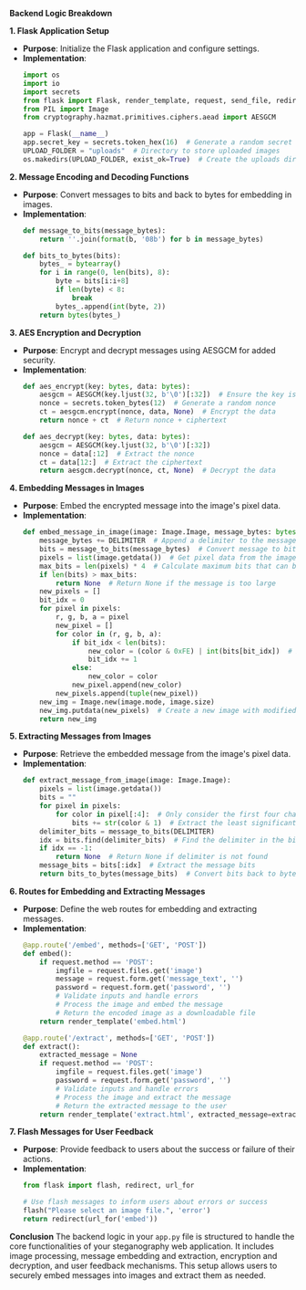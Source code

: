 **Backend Logic Breakdown**

 **1. Flask Application Setup**
- **Purpose**: Initialize the Flask application and configure settings.
- **Implementation**:
  ```python
  import os
  import io
  import secrets
  from flask import Flask, render_template, request, send_file, redirect, url_for, flash
  from PIL import Image
  from cryptography.hazmat.primitives.ciphers.aead import AESGCM

  app = Flask(__name__)
  app.secret_key = secrets.token_hex(16)  # Generate a random secret key for session management
  UPLOAD_FOLDER = "uploads"  # Directory to store uploaded images
  os.makedirs(UPLOAD_FOLDER, exist_ok=True)  # Create the uploads directory if it doesn't exist
  ```

 **2. Message Encoding and Decoding Functions**
- **Purpose**: Convert messages to bits and back to bytes for embedding in images.
- **Implementation**:
  ```python
  def message_to_bits(message_bytes):
      return ''.join(format(b, '08b') for b in message_bytes)

  def bits_to_bytes(bits):
      bytes_ = bytearray()
      for i in range(0, len(bits), 8):
          byte = bits[i:i+8]
          if len(byte) < 8:
              break
          bytes_.append(int(byte, 2))
      return bytes(bytes_)
  ```

 **3. AES Encryption and Decryption**
- **Purpose**: Encrypt and decrypt messages using AESGCM for added security.
- **Implementation**:
  ```python
  def aes_encrypt(key: bytes, data: bytes):
      aesgcm = AESGCM(key.ljust(32, b'\0')[:32])  # Ensure the key is 32 bytes
      nonce = secrets.token_bytes(12)  # Generate a random nonce
      ct = aesgcm.encrypt(nonce, data, None)  # Encrypt the data
      return nonce + ct  # Return nonce + ciphertext

  def aes_decrypt(key: bytes, data: bytes):
      aesgcm = AESGCM(key.ljust(32, b'\0')[:32])
      nonce = data[:12]  # Extract the nonce
      ct = data[12:]  # Extract the ciphertext
      return aesgcm.decrypt(nonce, ct, None)  # Decrypt the data
  ```

 **4. Embedding Messages in Images**
- **Purpose**: Embed the encrypted message into the image's pixel data.
- **Implementation**:
  ```python
  def embed_message_in_image(image: Image.Image, message_bytes: bytes):
      message_bytes += DELIMITER  # Append a delimiter to the message
      bits = message_to_bits(message_bytes)  # Convert message to bits
      pixels = list(image.getdata())  # Get pixel data from the image
      max_bits = len(pixels) * 4  # Calculate maximum bits that can be embedded
      if len(bits) > max_bits:
          return None  # Return None if the message is too large
      new_pixels = []
      bit_idx = 0
      for pixel in pixels:
          r, g, b, a = pixel
          new_pixel = []
          for color in (r, g, b, a):
              if bit_idx < len(bits):
                  new_color = (color & 0xFE) | int(bits[bit_idx])  # Embed bit into the color
                  bit_idx += 1
              else:
                  new_color = color
              new_pixel.append(new_color)
          new_pixels.append(tuple(new_pixel))
      new_img = Image.new(image.mode, image.size)
      new_img.putdata(new_pixels)  # Create a new image with modified pixels
      return new_img
  ```

 **5. Extracting Messages from Images**
- **Purpose**: Retrieve the embedded message from the image's pixel data.
- **Implementation**:
  ```python
  def extract_message_from_image(image: Image.Image):
      pixels = list(image.getdata())
      bits = ""
      for pixel in pixels:
          for color in pixel[:4]:  # Only consider the first four channels (RGBA)
              bits += str(color & 1)  # Extract the least significant bit
      delimiter_bits = message_to_bits(DELIMITER)
      idx = bits.find(delimiter_bits)  # Find the delimiter in the bits
      if idx == -1:
          return None  # Return None if delimiter is not found
      message_bits = bits[:idx]  # Extract the message bits
      return bits_to_bytes(message_bits)  # Convert bits back to bytes
  ```

 **6. Routes for Embedding and Extracting Messages**
- **Purpose**: Define the web routes for embedding and extracting messages.
- **Implementation**:
  ```python
  @app.route('/embed', methods=['GET', 'POST'])
  def embed():
      if request.method == 'POST':
          imgfile = request.files.get('image')
          message = request.form.get('message_text', '')
          password = request.form.get('password', '')
          # Validate inputs and handle errors
          # Process the image and embed the message
          # Return the encoded image as a downloadable file
      return render_template('embed.html')

  @app.route('/extract', methods=['GET', 'POST'])
  def extract():
      extracted_message = None
      if request.method == 'POST':
          imgfile = request.files.get('image')
          password = request.form.get('password', '')
          # Validate inputs and handle errors
          # Process the image and extract the message
          # Return the extracted message to the user
      return render_template('extract.html', extracted_message=extracted_message)
  ```

 **7. Flash Messages for User Feedback**
- **Purpose**: Provide feedback to users about the success or failure of their actions.
- **Implementation**:
  ```python
  from flask import flash, redirect, url_for

  # Use flash messages to inform users about errors or success
  flash("Please select an image file.", 'error')
  return redirect(url_for('embed'))
  ```

**Conclusion**
The backend logic in your `app.py` file is structured to handle the core functionalities of your steganography web application. It includes image processing, message embedding and extraction, encryption and decryption, and user feedback mechanisms. This setup allows users to securely embed messages into images and extract them as needed.
